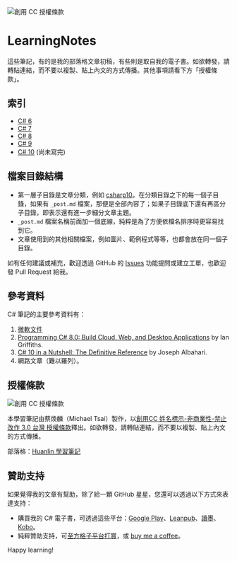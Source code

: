 ![創用 CC 授權條款](https://i.creativecommons.org/l/by-nc-nd/3.0/tw/88x31.png)

# LearningNotes

這些筆記，有的是我的部落格文章初稿，有些則是取自我的電子書。如欲轉發，請轉貼連結，而不要以複製、貼上內文的方式傳播。其他事項請看下方「授權條款」。

## 索引

- [C# 6](csharp6/_post.md#c-6)
- [C# 7](csharp7/_post.md#c-7)
- [C# 8](csharp8/_post.md#c-8)
- [C# 9](csharp9/_post.md#c-9)
- [C# 10](csharp10/_post.md#c-10) (尚未寫完)

## 檔案目錄結構

- 第一層子目錄是文章分類，例如 [csharp10](csharp10)。在分類目錄之下的每一個子目錄，如果有 `_post.md` 檔案，那便是全部內容了；如果子目錄底下還有再區分子目錄，即表示還有進一步細分文章主題。
- `_post.md` 檔案名稱前面加一個底線，純粹是為了方便依檔名排序時更容易找到它。
- 文章使用到的其他相關檔案，例如圖片、範例程式等等，也都會放在同一個子目錄。

如有任何建議或補充，歡迎透過 GitHub 的 [Issues](https://github.com/huanlin/LearningNotes/issues) 功能提問或建立工單，也歡迎發 Pull Request 給我。

## 參考資料

C# 筆記的主要參考資料有：

1. [微軟文件](https://docs.microsoft.com/zh-tw/dotnet/csharp/)
2. [Programming C# 8.0: Build Cloud, Web, and Desktop Applications](https://www.amazon.com/Programming-8-0-Windows-Desktop-Applications/dp/1492056812) by Ian Griffiths.
3. [C# 10 in a Nutshell: The Definitive Reference](https://www.amazon.com/C-10-Nutshell-Definitive-Reference/dp/1098121953) by Joseph Albahari.
4. 網路文章（難以羅列）。

## 授權條款

![創用 CC 授權條款](https://i.creativecommons.org/l/by-nc-nd/3.0/tw/88x31.png)

本學習筆記由蔡煥麟（Michael Tsai）製作，以[創用CC 姓名標示-非商業性-禁止改作 3.0 台灣 授權條款](http://creativecommons.org/licenses/by-nc-nd/3.0/tw/)釋出。如欲轉發，請轉貼連結，而不要以複製、貼上內文的方式傳播。

部落格：[Huanlin 學習筆記](https://www.huanlintalk.com)

## 贊助支持

如果覺得我的文章有幫助，除了給一顆 GitHub 星星，您還可以透過以下方式來表達支持：

- 購買我的 C# 電子書，可透過這些平台：[Google Play](https://play.google.com/store/books/author?id=%E8%94%A1%E7%85%A5%E9%BA%9F)、[Leanpub](https://leanpub.com/u/michaeltsai)、[讀墨](https://readmoo.com/contributor/20072)、[Kobo](https://www.kobo.com/tw/zh/search?query=michael%20tsai&fcsearchfield=Author)。
- 純粹贊助支持，可[至方格子平台打賞](https://vocus.cc/pay/donate/once/5c8e56a8fd8978000109280a)，或 [buy me a coffee](https://buymeacoffee.com/huanlin)。

Happy learning!
